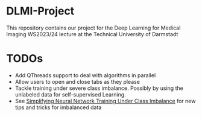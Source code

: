 # DLMI-Project
This repository contains our project for the Deep Learning for Medical Imaging WS2023/24 lecture at the Technical University of Darmstadt
# TODOs
- Add QThreads support to deal with algorithms in parallel
- Allow users to open and close tabs as they please
- Tackle training under severe class imbalance. Possibly by using the unlabeled data for self-supervised Learning.
- See [Simplifying Neural Network Training Under Class Imbalance](https://arxiv.org/pdf/2312.02517.pdf) for new tips and tricks for imbalanced data